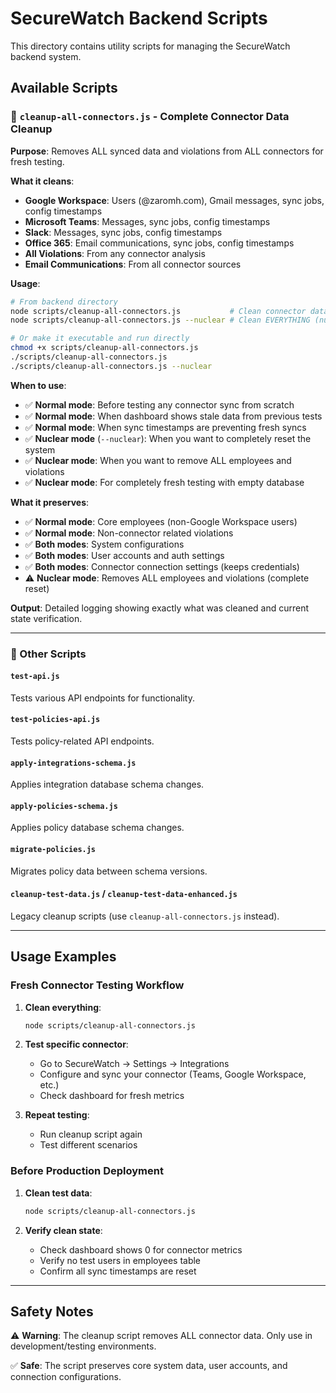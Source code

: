 # SecureWatch Backend Scripts

This directory contains utility scripts for managing the SecureWatch backend system.

## Available Scripts

### 🧹 `cleanup-all-connectors.js` - Complete Connector Data Cleanup

**Purpose**: Removes ALL synced data and violations from ALL connectors for fresh testing.

**What it cleans**:
- **Google Workspace**: Users (@zaromh.com), Gmail messages, sync jobs, config timestamps
- **Microsoft Teams**: Messages, sync jobs, config timestamps  
- **Slack**: Messages, sync jobs, config timestamps
- **Office 365**: Email communications, sync jobs, config timestamps
- **All Violations**: From any connector analysis
- **Email Communications**: From all connector sources

**Usage**:
```bash
# From backend directory
node scripts/cleanup-all-connectors.js           # Clean connector data only
node scripts/cleanup-all-connectors.js --nuclear # Clean EVERYTHING (nuclear mode)

# Or make it executable and run directly
chmod +x scripts/cleanup-all-connectors.js
./scripts/cleanup-all-connectors.js
./scripts/cleanup-all-connectors.js --nuclear
```

**When to use**:
- ✅ **Normal mode**: Before testing any connector sync from scratch
- ✅ **Normal mode**: When dashboard shows stale data from previous tests
- ✅ **Normal mode**: When sync timestamps are preventing fresh syncs
- ✅ **Nuclear mode** (`--nuclear`): When you want to completely reset the system
- ✅ **Nuclear mode**: When you want to remove ALL employees and violations
- ✅ **Nuclear mode**: For completely fresh testing with empty database

**What it preserves**:
- ✅ **Normal mode**: Core employees (non-Google Workspace users)
- ✅ **Normal mode**: Non-connector related violations
- ✅ **Both modes**: System configurations
- ✅ **Both modes**: User accounts and auth settings
- ✅ **Both modes**: Connector connection settings (keeps credentials)
- ⚠️ **Nuclear mode**: Removes ALL employees and violations (complete reset)

**Output**: Detailed logging showing exactly what was cleaned and current state verification.

---

### 🧪 Other Scripts

#### `test-api.js`
Tests various API endpoints for functionality.

#### `test-policies-api.js` 
Tests policy-related API endpoints.

#### `apply-integrations-schema.js`
Applies integration database schema changes.

#### `apply-policies-schema.js`
Applies policy database schema changes.

#### `migrate-policies.js`
Migrates policy data between schema versions.

#### `cleanup-test-data.js` / `cleanup-test-data-enhanced.js`
Legacy cleanup scripts (use `cleanup-all-connectors.js` instead).

---

## Usage Examples

### Fresh Connector Testing Workflow

1. **Clean everything**:
   ```bash
   node scripts/cleanup-all-connectors.js
   ```

2. **Test specific connector**:
   - Go to SecureWatch → Settings → Integrations
   - Configure and sync your connector (Teams, Google Workspace, etc.)
   - Check dashboard for fresh metrics

3. **Repeat testing**:
   - Run cleanup script again
   - Test different scenarios

### Before Production Deployment

1. **Clean test data**:
   ```bash
   node scripts/cleanup-all-connectors.js
   ```

2. **Verify clean state**:
   - Check dashboard shows 0 for connector metrics
   - Verify no test users in employees table
   - Confirm all sync timestamps are reset

---

## Safety Notes

⚠️ **Warning**: The cleanup script removes ALL connector data. Only use in development/testing environments.

✅ **Safe**: The script preserves core system data, user accounts, and connection configurations. 